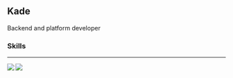 ## Kade

Backend and platform developer

### Skills



---

<img align="left" src="https://github-readme-stats.vercel.app/api/top-langs/?username=prefect12&bg_color=30,e96443,904e95&title_color=fff&text_color=fff" />
<img align="left" src="https://github-readme-stats.vercel.app/api?username=prefect12&show_icons=true&bg_color=30,e96443,904e95&title_color=fff&text_color=fff" />
